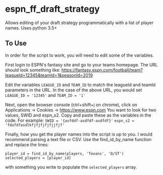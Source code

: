 # espn_ff_draft_strategy
Allows editing of your draft strategy programmatically with a list of player names.
Uses python 3.5+

## To Use
In order for the script to work, you will need to edit some of the variables.

First login to ESPN's fantasy site and go to your teams homepage. The URL should look something
like: https://fantasy.espn.com/football/team?leagueId=12345&teamId=1&seasonId=2019

Edit the variables `LEAGUE_ID` and `TEAM_ID` to match the leagueId and teamId parameters in the URL.
In the case of the above URL, you would set `LEAGUE_ID = '12345'` and `TEAM_ID = '1'`

Next, open the browser console (ctrl+shift+j on chrome), click on Applications -> Cookies -> https://www.espn.com
You want to look for two values, SWID and espn_s2. Copy and paste these as the variables in the code.
For example:
`SWID = '{asfddf-asdfdf-asdfdf}'`
`espn_s2 = 'fdafdfasdlkfjfjfjfjfjjfjf'`

Finally, how you get the player names into the script is up to you. I would recommend parsing a
text file or CSV. Use the find_id_by_name function and replace the lines:

```
player_id = find_id_by_name(players, 'Texans', 'D/ST')
selected_players = [player_id]
```

with something you write to populate the `selected_players` array.
